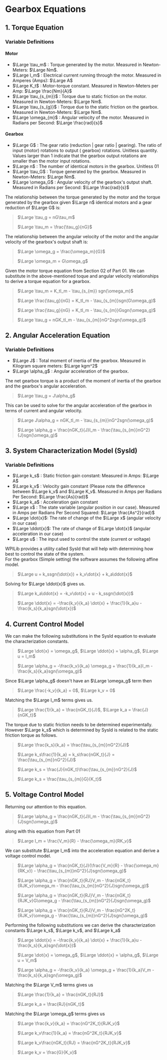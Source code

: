 # Gearbox Equations

## 1. Torque Equation

### Variable Definitions

#### Motor

* $\Large \tau_m$ : Torque generated by the motor. Measured in Newton-Meters: $\Large Nm$.
* $\Large I_m$ : Electrical current running through the motor. Measured in Amperes (Amps): $\Large A$
* $\Large K_t$ : Motor-torque constant. Measured in Newton-Meters per Amp: $\Large \frac{Nm}{A}$
* $\Large \tau_{s_{m}}$ : Torque due to static friction on the motor. Measured in Newton-Meters: $\Large Nm$.
* $\Large \tau_{s_{g}}$ : Torque due to the static friction on the gearbox. Measured in Newton-Meters: $\Large Nm$.
* $\Large \omega_{m}$ : Angular velocity of the motor. Measured in Radians per Second: $\Large \frac{rad}{s}$

#### Gearbox

* $\Large G$ : The gear ratio (reduction | gear ratio | gearing). The ratio of input (motor) rotations to output (
  gearbox) rotations. Unitless quantity. Values larger than 1 indicate that the gearbox output rotations are smaller
  than the motor input rotations.
* $\Large n$ : The number of identical motors in the gearbox. Unitless 01
* $\Large \tau_G$ : Torque generated by the gearbox. Measured in Newton-Meters: $\Large Nm$.
* $\Large \omega_G$ : Angular velocity of the gearbox's output shaft. Measured in Radians per
  Second: $\Large \frac{rad}{s}$

The relationship between the torque generated by the motor and the torque generated by the gearbox given $\Large n$ identical motors and a gear
reduction of $\Large G$ is:

> $\Large \tau_g = nG\tau_m$
>
> $\Large \tau_m = \frac{\tau_g}{nG}$

The relationship between the angular velocity of the motor and the angular velocity of the gearbox's output shaft is:

> $\Large \omega_g = \frac{\omega_m}{G}$
>
> $\Large \omega_m = G\omega_g$

Given the motor torque equation from Section 02 of Part 01. We can substitute in the above-mentioned toque and angular
velocity relationships to derive a torque equation for a gearbox.


> $\Large \tau_m = K_tI_m - \tau_{s_{m}} sgn(\omega_m)$
>
> $\Large \frac{\tau_g}{nG} = K_tI_m - \tau_{s_{m}}sgn(G\omega_g)$
>
> $\Large \frac{\tau_g}{nG} = K_tI_m - \tau_{s_{m}}Gsgn(\omega_g)$
>
> $\Large \tau_g = nGK_tI_m - \tau_{s_{m}}nG^2sgn(\omega_g)$

## 2. Angular Acceleration Equation

### Variable Definitions

* $\Large J$ : Total moment of inertia of the gearbox. Measured in Kilogram square meters: $\Large kgm^2$
* $\Large \alpha_g$ : Angular acceleration of the gearbox.

The net gearbox torque is a product of the moment of inertia of the gearbox and the gearbox's angular acceleration.

> $\Large \tau_g = J\alpha_g$

This can be used to solve for the angular acceleration of the gearbox in terms of current and angular velocity. 

> $\Large J\alpha_g = nGK_tI_m - \tau_{s_{m}}nG^2sgn(\omega_g)$
> 
> $\Large \alpha_g = \frac{nGK_t}{J}I_m - \frac{\tau_{s_{m}}nG^2}{J}sgn(\omega_g)$

## 3. System Characterization Model (SysId)

### Variable Definitions

* $\Large k_s$ : Static friction gain constant:  Measured in Amps: $\Large A$
* $\Large k_v$ : Velocity gain constant (Please note the difference between $\Large k_v$ and $\Large K_v$. Measured in Amps per Radians Per Second: $\Large \frac{As}{rad}$
* $\Large k_a$ : Acceleration gain constant
* $\Large x$ : The state variable (angular position in our case). Measured in Amps per Radians Per Second Squared: $\Large \frac{As^2}{rad}$
* $\Large \dot{x}$: The rate of change of the $\Large x$ (angular velocity in our case)
* $\Large \ddot{x}$: The rate of change of $\Large \dot{x}$ (angular acceleration in our case)
* $\Large u$ : The input used to control the state (current or voltage)

WPILib provides a utility called SysId that will help with determining how best to control the state of the system.  
For the gearbox (Simple setting) the software assumes the following affine model.  

> $\Large u = k_ssgn(\dot{x}) + k_v\dot{x} + k_a\ddot{x}$

Solving for $\Large \ddot{x}$ gives us.

> $\Large k_a\ddot{x} = -k_v\dot{x} + u - k_ssgn(\dot{x})$
> 
> $\Large \ddot{x} = -\frac{k_v}{k_a} \dot{x} + \frac{1}{k_a}u - \frac{k_s}{k_a}sgn(\dot{x})$

## 4. Current Control Model

We can make the following substitutions in the SysId equation to evaluate the characterization constants.

> $\Large \dot{x} = \omega_g$, $\Large \ddot{x} = \alpha_g$, $\Large u = I_m$
> 
> $\Large \alpha_g = -\frac{k_v}{k_a} \omega_g + \frac{1}{k_a}I_m - \frac{k_s}{k_a}sgn(\omega_g)$

Since $\Large \alpha_g$ doesn't have an $\Large \omega_g$ term then 

> $\Large \frac{-k_v}{k_a} = 0$, $\Large k_v = 0$

Matching the $\Large I_m$ terms gives us.

> $\Large \frac{1}{k_a} = \frac{nGK_t}{J}$, $\Large k_a = \frac{J}{nGK_t}$

The torque due to static friction needs to be determined experimentally.  However $\Large k_s$ which is determined by SysId is related to the static friction torque as follows.

> $\Large \frac{k_s}{k_a} = \frac{\tau_{s_{m}}nG^2}{J}$
> 
> $\Large k_s\frac{1}{k_a} = k_s\frac{nGK_t}{J} = \frac{\tau_{s_{m}}nG^2}{J}$
> 
> $\Large k_s = \frac{J}{nGK_t}\frac{\tau_{s_{m}}nG^2}{J}$
> 
> $\Large k_s = \frac{\tau_{s_{m}}G}{K_t}$

## 5. Voltage Control Model

Returning our attention to this equation.

> $\Large \alpha_g = \frac{nGK_t}{J}I_m - \frac{\tau_{s_{m}}nG^2}{J}sgn(\omega_g)$

along with this equation from Part 01

> $\Large I_m = \frac{V_m}{R} - \frac{\omega_m}{RK_v}$

We can substitute $\Large I_m$ into the acceleration equation and derive a voltage control model.  

> $\Large \alpha_g = \frac{nGK_t}{J}(\frac{V_m}{R} - \frac{\omega_m}{RK_v}) - \frac{\tau_{s_{m}}nG^2}{J}sgn(\omega_g)$
> 
> $\Large \alpha_g = \frac{nGK_t}{RJ}V_m - \frac{nGK_t}{RJK_v}\omega_m - \frac{\tau_{s_{m}}nG^2}{J}sgn(\omega_g)$
> 
> $\Large \alpha_g = \frac{nGK_t}{RJ}V_m - \frac{nGK_t}{RJK_v}G\omega_g - \frac{\tau_{s_{m}}nG^2}{J}sgn(\omega_g)$
> 
> $\Large \alpha_g = \frac{nGK_t}{RJ}V_m - \frac{nG^2K_t}{RJK_v}\omega_g - \frac{\tau_{s_{m}}nG^2}{J}sgn(\omega_g)$

Performing the following substitutions we can derive the characterization constants $\Large k_s$, $\Large k_v$, and $\Large k_a$

> $\Large \ddot{x} = -\frac{k_v}{k_a} \dot{x} + \frac{1}{k_a}u - \frac{k_s}{k_a}sgn(\dot{x})$
>
> $\Large \dot{x} = \omega_g$, $\Large \ddot{x} = \alpha_g$, $\Large u = V_m$
> 
> $\Large \alpha_g = -\frac{k_v}{k_a} \omega_g + \frac{1}{k_a}V_m - \frac{k_s}{k_a}sgn(\omega_g)$

Matching the $\Large V_m$ terms gives us 

> $\Large \frac{1}{k_a} = \frac{nGK_t}{RJ}$
> 
> $\Large k_a = \frac{RJ}{nGK_t}$

Matching the $\Large \omega_g$ terms gives us 

> $\Large \frac{k_v}{k_a} = \frac{nG^2K_t}{RJK_v}$
> 
> $\Large k_v\frac{1}{k_a} = \frac{nG^2K_t}{RJK_v}$
> 
> $\Large k_v\frac{nGK_t}{RJ} = \frac{nG^2K_t}{RJK_v}$
> 
> $\Large k_v = \frac{G}{K_v}$


